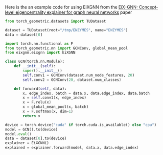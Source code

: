 Here is the an example code for using EiXGNN from the [EiX-GNN: Concept-level eigencentrality explainer for graph neural
    networks](https://arxiv.org/abs/2206.03491) paper

```python
from torch_geometric.datasets import TUDataset

dataset = TUDataset(root="/tmp/ENZYMES", name="ENZYMES")
data = dataset[0]

import torch.nn.functional as F
from torch_geometric.nn import GCNConv, global_mean_pool
from eixgnn.eixgnn import EiXGNN

class GCN(torch.nn.Module):
    def __init__(self):
        super().__init__()
        self.conv1 = GCNConv(dataset.num_node_features, 20)
        self.conv2 = GCNConv(20, dataset.num_classes)

    def forward(self, data):
        x, edge_index, batch = data.x, data.edge_index, data.batch
        x = self.conv1(x, edge_index)
        x = F.relu(x)
        x = global_mean_pool(x, batch)
        x = F.softmax(x, dim=1)
        return x

device = torch.device("cuda" if torch.cuda.is_available() else "cpu")
model = GCN().to(device)
model.eval()
data = dataset[0].to(device)
explainer = EiXGNN()
explained = explainer.forward(model, data.x, data.edge_index)
```
